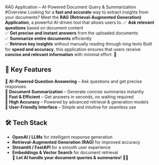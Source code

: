 RAG Application – AI-Powered Document Query & Summarization 
#Overview
Looking for a **fast and accurate** way to extract insights from your documents? Meet the **RAG (Retrieval-Augmented Generation) Application**,
a powerful AI-driven tool that allows users to.
✅ **Ask relevant questions** based on document content  
✅ **Get precise and instant answers** from the uploaded documents  
✅ **Summarize entire documents** efficiently  
✅ **Retrieve key insights** without manually reading through long texts 
Built for **speed and accuracy**, this application ensures that users receive **concise and relevant information** with minimal effort. 🎯
## 🚀 Key Features
🔹 **AI-Powered Question Answering** – Ask questions and get precise responses  
🔹 **Document Summarization** – Generate concise summaries instantly  
🔹 **Fast & Efficient** – Get answers in seconds, no waiting required  
🔹 **High Accuracy** – Powered by advanced retrieval & generation models  
🔹 **User-Friendly Interface** – Simple and intuitive for seamless use  
## 🛠️ Tech Stack
- **OpenAI / LLMs** for intelligent response generation  
- **Retrieval-Augmented Generation (RAG)** for improved accuracy  
- **Streamlit / FastAPI** for a smooth user experience  
- **Embeddings & Vector Search** for document retrieval  
🚀 **Let AI handle your document queries & summaries!** 🤖📖







